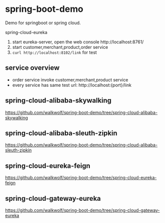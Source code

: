 # spring-boot-demo
Demo for springboot or spring cloud.

spring-cloud-eureka
1. start eureka-server, open the web console http://localhost:8761/
2. start customer,merchant,product,order service
3. `curl http://localhost:8102/link` for test

## service overview
- order service invoke customer,merchant,product service
- every service has same test url: http://localhost:{port}/link

## spring-cloud-alibaba-skywalking
https://github.com/walkwolf/spring-boot-demo/tree/spring-cloud-alibaba-skywalking

## spring-cloud-alibaba-sleuth-zipkin
https://github.com/walkwolf/spring-boot-demo/tree/spring-cloud-alibaba-sleuth-zipkin

## spring-cloud-eureka-feign
https://github.com/walkwolf/spring-boot-demo/tree/spring-cloud-eureka-feign

## spring-cloud-gateway-eureka
https://github.com/walkwolf/spring-boot-demo/tree/spring-cloud-gateway-eureka
